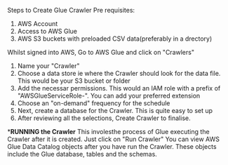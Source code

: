 Steps to Create Glue Crawler
Pre requisites:
1. AWS Account
2. Access to AWS Glue
3. AWS S3 buckets with preloaded CSV data(preferably in a drectory)

Whilst signed into AWS, Go to AWS Glue and click on "Crawlers"
1. Name your "Crawler"
2. Choose a data store ie where the Crawler should look for the data file. This would be your S3 bucket or folder
3. Add the necessar permissions. This would an IAM role with a prefix of "AWSGlueServiceRole-". You can add your preferred extension
4. Choose an "on-demand" frequency for the schedule
5. Next, create a database for the Crawler. This is quite easy to set up
6. After reviewing all the selections, Create Crawler to finalise.

***RUNNING the Crawler**
This involesthe process of Glue executing the Crawler after it is created. Just click on "Run Crawler"
You can view AWS Glue Data Catalog objects after you have run the Crawler. These objects include the Glue database, tables and the schemas.

